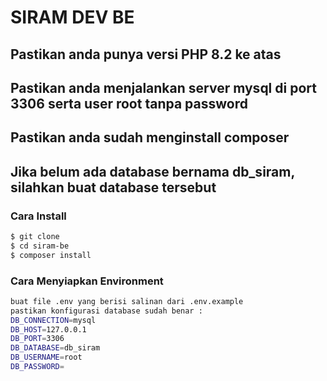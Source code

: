 # SIRAM DEV BE

## Pastikan anda punya versi PHP 8.2 ke atas

## Pastikan anda menjalankan server mysql di port 3306 serta user root tanpa password 

## Pastikan anda sudah menginstall composer

## Jika belum ada database bernama db_siram, silahkan buat database tersebut


### Cara Install
```bash
$ git clone
$ cd siram-be
$ composer install
```

### Cara Menyiapkan Environment
```bash
buat file .env yang berisi salinan dari .env.example
pastikan konfigurasi database sudah benar : 
DB_CONNECTION=mysql
DB_HOST=127.0.0.1
DB_PORT=3306
DB_DATABASE=db_siram
DB_USERNAME=root
DB_PASSWORD=

```